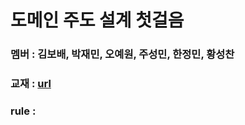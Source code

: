 # 도메인 주도 설계 첫걸음 

### 멤버 : 김보배, 박재민, 오예원, 주성민, 한정민, 황성찬 

### 교재 : [url](https://product.kyobobook.co.kr/detail/S000061352142)

### rule : 

